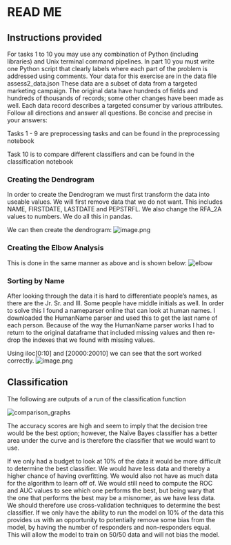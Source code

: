 
# READ ME

## Instructions provided
For tasks 1 to 10 you may use any combination of Python (including libraries) and Unix terminal
command pipelines.
In part 10 you must write one Python script that clearly labels where each part of the problem is
addressed using comments. 
Your data for this exercise are in the data file assess2_data.json
These data are a subset of data from a targeted marketing campaign. The original data have hundreds
of fields and hundreds of thousands of records; some other changes have been made as well. Each
data record describes a targeted consumer by various attributes.
Follow all directions and answer all questions. Be concise and precise in your answers:

Tasks 1 - 9 are preprocessing tasks and can be found in the preprocessing notebook

Task 10 is to compare different classifiers and can be found in the classification notebook

### Creating the Dendrogram
In order to create the Dendrogram we must first transform the data into useable values. We will first remove data that we do not want. This includes NAME, FIRSTDATE, LASTDATE and PEPSTRFL. We also change the RFA_2A values to numbers. We do all this in pandas. 
 
We can then create the dendrogram:
![image.png](attachment:image.png)

### Creating the Elbow Analysis
This is done in the same manner as above and is shown below:
![elbow](https://user-images.githubusercontent.com/38801847/52523699-127b5300-2c62-11e9-8cb2-67e7b7523599.png)

### Sorting by Name
After looking through the data it is hard to differentiate people’s names, as there are the Jr. Sr. and III. Some people have middle initials as well. In order to solve this I found a nameparser online that can look at human names. I downloaded the HumanName parser and used this to get the last name of each person. Because of the way the HumanName parser works I had to return to the original dataframe that included missing values and then re-drop the indexes that we found with missing values.

Using iloc[0:10] and [20000:20010] we can see that the sort worked correctly. 
![image.png](attachment:image.png)


## Classification
The following are outputs of a run of the classification function

![comparison_graphs](https://user-images.githubusercontent.com/38801847/52523649-997bfb80-2c61-11e9-9c58-591cd0df33dd.PNG)

The accuracy scores are high and seem to imply that the decision tree would be the best option; however, the Naïve Bayes classifier has a better area under the curve and is therefore the classifier that we would want to use. 

If we only had a budget to look at 10% of the data it would be more difficult to determine the best classifier. We would have less data and thereby a higher chance of having overfitting. We would also not have as much data for the algorithm to learn off of. We would still need to compute the ROC and AUC values to see which one performs the best, but being wary that the one that performs the best may be a misnomer, as we have less data. We should therefore use cross-validation techniques to determine the best classifier. If we only have the ability to run the model on 10% of the data this provides us with an opportunity to potentially remove some bias from the model, by having the number of responders and non-responders equal. This will allow the model to train on 50/50 data and will not bias the model. 
